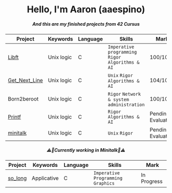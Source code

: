 <h1 align="center">Hello, I'm Aaron (aaespino)</h1>
<h5 align="center">And this are my finished projects from 42 Cursus</h5>

| Project        | Keywords                                                                     | Language | Skills                                                         |  Mark    |
| -------------- | ---------------------------------------------------------------------------- | -------- |  -------------------------------------------------------------- | -------- |
| [Libft](https://github.com/spnzed/Libft)         | Unix logic                                                           | C        | `Imperative programming` `Rigor` `Algorithms & AI`             | 100/100  |
| [Get_Next_Line](https://github.com/spnzed/get_next_line)   | Unix logic                                                           | C        | `Unix` `Rigor` `Algorithms & AI`                     | 104/100  |
| Born2beroot   | Unix logic                                                           | C        | `Rigor` `Network & system administration`                     | 100/100  |
| [Printf](https://github.com/spnzed/ft_printf)         | Unix logic                                                           | C        | `Rigor` `Algorithms & AI`                                   | Pending Evaluation  |
| [minitalk](https://github.com/spnzed/minitalk)         | Unix logic                                                           | C        | `Unix` `Rigor`             | Pending Evaluation  |

<h5 align="center">⚠️👷Currently working in Minitalk👷⚠️</h5>

| Project        | Keywords                                                                     | Language | Skills                                                         |  Mark    |
| -------------- | ---------------------------------------------------------------------------- | -------- |  -------------------------------------------------------------- | -------- |
| [so_long](https://github.com/spnzed/so_long)         | Applicative                                                           | C        | `Imperative Programming` `Graphics`             | In Progress  |
